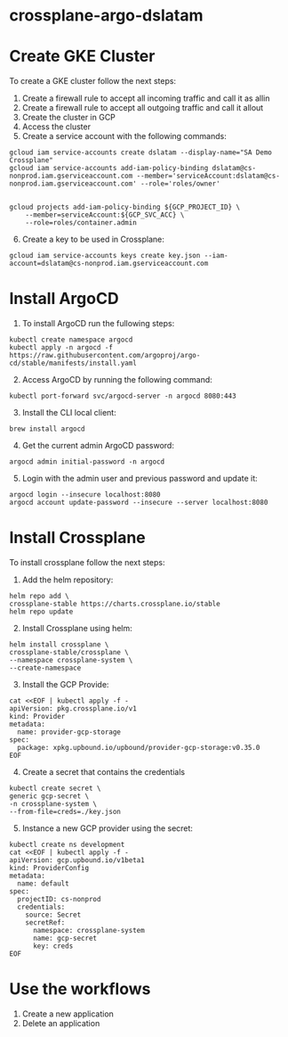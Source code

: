 # crossplane-argo-dslatam
# Create GKE Cluster
To create a GKE cluster follow the next steps:
1. Create a firewall rule to accept all incoming traffic and call it as allin
2. Create a firewall rule to accept all outgoing traffic and call it allout
3. Create the cluster in GCP
4. Access the cluster
5. Create a service account with the following commands:
```
gcloud iam service-accounts create dslatam --display-name="SA Demo Crossplane"
gcloud iam service-accounts add-iam-policy-binding dslatam@cs-nonprod.iam.gserviceaccount.com --member='serviceAccount:dslatam@cs-nonprod.iam.gserviceaccount.com' --role='roles/owner'


gcloud projects add-iam-policy-binding ${GCP_PROJECT_ID} \
    --member=serviceAccount:${GCP_SVC_ACC} \
    --role=roles/container.admin

```
6. Create a key to be used in Crossplane:
```
gcloud iam service-accounts keys create key.json --iam-account=dslatam@cs-nonprod.iam.gserviceaccount.com
```

# Install ArgoCD
1. To install ArgoCD run the fullowing steps:
```
kubectl create namespace argocd
kubectl apply -n argocd -f https://raw.githubusercontent.com/argoproj/argo-cd/stable/manifests/install.yaml
```
2. Access ArgoCD by running the following command:
```
kubectl port-forward svc/argocd-server -n argocd 8080:443
```
3. Install the CLI local client:
```
brew install argocd
```
4. Get the current admin ArgoCD password:
```
argocd admin initial-password -n argocd
```
5. Login with the admin user and previous password and update it:
```
argocd login --insecure localhost:8080
argocd account update-password --insecure --server localhost:8080
```

# Install Crossplane
To install crossplane follow the next steps:
1. Add the helm repository:
```
helm repo add \
crossplane-stable https://charts.crossplane.io/stable
helm repo update
```
2. Install Crossplane using helm:
```
helm install crossplane \
crossplane-stable/crossplane \
--namespace crossplane-system \
--create-namespace
```
3. Install the GCP Provide:
```
cat <<EOF | kubectl apply -f -
apiVersion: pkg.crossplane.io/v1
kind: Provider
metadata:
  name: provider-gcp-storage
spec:
  package: xpkg.upbound.io/upbound/provider-gcp-storage:v0.35.0
EOF
```
4. Create a secret that contains the credentials
```
kubectl create secret \
generic gcp-secret \
-n crossplane-system \
--from-file=creds=./key.json
```

5. Instance a new GCP provider using the secret:
```
kubectl create ns development
cat <<EOF | kubectl apply -f -
apiVersion: gcp.upbound.io/v1beta1
kind: ProviderConfig
metadata:
  name: default
spec:
  projectID: cs-nonprod
  credentials:
    source: Secret
    secretRef:
      namespace: crossplane-system
      name: gcp-secret
      key: creds
EOF
```

# Use the workflows
1. Create a new application
2. Delete an application